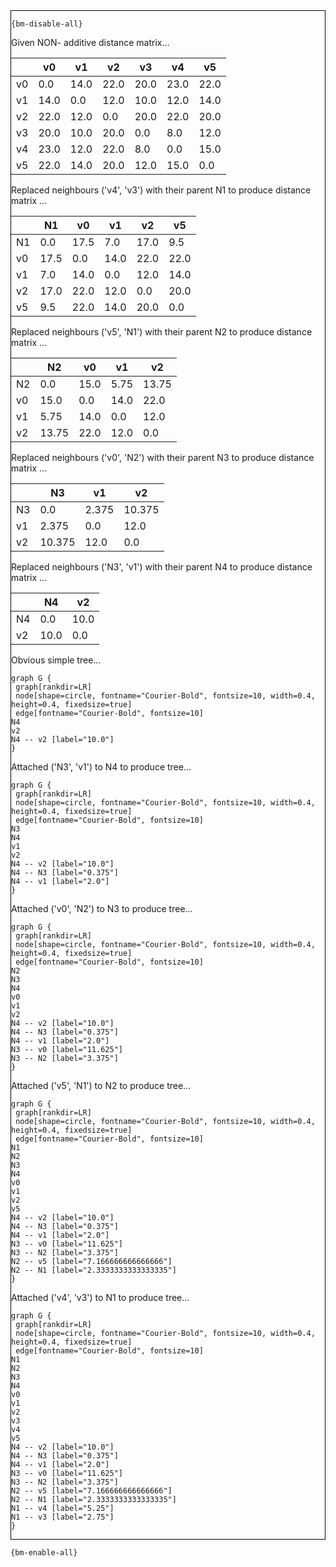 <div style="border:1px solid black;">

`{bm-disable-all}`

Given NON- additive distance matrix...

<table>
<thead><tr>
<th></th>
<th>v0</th>
<th>v1</th>
<th>v2</th>
<th>v3</th>
<th>v4</th>
<th>v5</th>
</tr></thead>
<tbody>
<tr>
<td>v0</td>
<td>0.0</td>
<td>14.0</td>
<td>22.0</td>
<td>20.0</td>
<td>23.0</td>
<td>22.0</td>
</tr>
<tr>
<td>v1</td>
<td>14.0</td>
<td>0.0</td>
<td>12.0</td>
<td>10.0</td>
<td>12.0</td>
<td>14.0</td>
</tr>
<tr>
<td>v2</td>
<td>22.0</td>
<td>12.0</td>
<td>0.0</td>
<td>20.0</td>
<td>22.0</td>
<td>20.0</td>
</tr>
<tr>
<td>v3</td>
<td>20.0</td>
<td>10.0</td>
<td>20.0</td>
<td>0.0</td>
<td>8.0</td>
<td>12.0</td>
</tr>
<tr>
<td>v4</td>
<td>23.0</td>
<td>12.0</td>
<td>22.0</td>
<td>8.0</td>
<td>0.0</td>
<td>15.0</td>
</tr>
<tr>
<td>v5</td>
<td>22.0</td>
<td>14.0</td>
<td>20.0</td>
<td>12.0</td>
<td>15.0</td>
<td>0.0</td>
</tr>
</tbody>
</table>


Replaced neighbours ('v4', 'v3') with their parent N1 to produce distance matrix ...

<table><thead><tr><th></th><th>N1</th><th>v0</th><th>v1</th><th>v2</th><th>v5</th></tr></thead><tbody><tr><td>N1</td><td>0.0</td><td>17.5</td><td>7.0</td><td>17.0</td><td>9.5</td></tr><tr><td>v0</td><td>17.5</td><td>0.0</td><td>14.0</td><td>22.0</td><td>22.0</td></tr><tr><td>v1</td><td>7.0</td><td>14.0</td><td>0.0</td><td>12.0</td><td>14.0</td></tr><tr><td>v2</td><td>17.0</td><td>22.0</td><td>12.0</td><td>0.0</td><td>20.0</td></tr><tr><td>v5</td><td>9.5</td><td>22.0</td><td>14.0</td><td>20.0</td><td>0.0</td></tr></tbody></table>


Replaced neighbours ('v5', 'N1') with their parent N2 to produce distance matrix ...

<table><thead><tr><th></th><th>N2</th><th>v0</th><th>v1</th><th>v2</th></tr></thead><tbody><tr><td>N2</td><td>0.0</td><td>15.0</td><td>5.75</td><td>13.75</td></tr><tr><td>v0</td><td>15.0</td><td>0.0</td><td>14.0</td><td>22.0</td></tr><tr><td>v1</td><td>5.75</td><td>14.0</td><td>0.0</td><td>12.0</td></tr><tr><td>v2</td><td>13.75</td><td>22.0</td><td>12.0</td><td>0.0</td></tr></tbody></table>


Replaced neighbours ('v0', 'N2') with their parent N3 to produce distance matrix ...

<table><thead><tr><th></th><th>N3</th><th>v1</th><th>v2</th></tr></thead><tbody><tr><td>N3</td><td>0.0</td><td>2.375</td><td>10.375</td></tr><tr><td>v1</td><td>2.375</td><td>0.0</td><td>12.0</td></tr><tr><td>v2</td><td>10.375</td><td>12.0</td><td>0.0</td></tr></tbody></table>


Replaced neighbours ('N3', 'v1') with their parent N4 to produce distance matrix ...

<table><thead><tr><th></th><th>N4</th><th>v2</th></tr></thead><tbody><tr><td>N4</td><td>0.0</td><td>10.0</td></tr><tr><td>v2</td><td>10.0</td><td>0.0</td></tr></tbody></table>


Obvious simple tree...

```{dot}
graph G {
 graph[rankdir=LR]
 node[shape=circle, fontname="Courier-Bold", fontsize=10, width=0.4, height=0.4, fixedsize=true]
 edge[fontname="Courier-Bold", fontsize=10]
N4
v2
N4 -- v2 [label="10.0"]
}
```


Attached ('N3', 'v1') to N4 to produce tree...

```{dot}
graph G {
 graph[rankdir=LR]
 node[shape=circle, fontname="Courier-Bold", fontsize=10, width=0.4, height=0.4, fixedsize=true]
 edge[fontname="Courier-Bold", fontsize=10]
N3
N4
v1
v2
N4 -- v2 [label="10.0"]
N4 -- N3 [label="0.375"]
N4 -- v1 [label="2.0"]
}
```


Attached ('v0', 'N2') to N3 to produce tree...

```{dot}
graph G {
 graph[rankdir=LR]
 node[shape=circle, fontname="Courier-Bold", fontsize=10, width=0.4, height=0.4, fixedsize=true]
 edge[fontname="Courier-Bold", fontsize=10]
N2
N3
N4
v0
v1
v2
N4 -- v2 [label="10.0"]
N4 -- N3 [label="0.375"]
N4 -- v1 [label="2.0"]
N3 -- v0 [label="11.625"]
N3 -- N2 [label="3.375"]
}
```


Attached ('v5', 'N1') to N2 to produce tree...

```{dot}
graph G {
 graph[rankdir=LR]
 node[shape=circle, fontname="Courier-Bold", fontsize=10, width=0.4, height=0.4, fixedsize=true]
 edge[fontname="Courier-Bold", fontsize=10]
N1
N2
N3
N4
v0
v1
v2
v5
N4 -- v2 [label="10.0"]
N4 -- N3 [label="0.375"]
N4 -- v1 [label="2.0"]
N3 -- v0 [label="11.625"]
N3 -- N2 [label="3.375"]
N2 -- v5 [label="7.166666666666666"]
N2 -- N1 [label="2.3333333333333335"]
}
```


Attached ('v4', 'v3') to N1 to produce tree...

```{dot}
graph G {
 graph[rankdir=LR]
 node[shape=circle, fontname="Courier-Bold", fontsize=10, width=0.4, height=0.4, fixedsize=true]
 edge[fontname="Courier-Bold", fontsize=10]
N1
N2
N3
N4
v0
v1
v2
v3
v4
v5
N4 -- v2 [label="10.0"]
N4 -- N3 [label="0.375"]
N4 -- v1 [label="2.0"]
N3 -- v0 [label="11.625"]
N3 -- N2 [label="3.375"]
N2 -- v5 [label="7.166666666666666"]
N2 -- N1 [label="2.3333333333333335"]
N1 -- v4 [label="5.25"]
N1 -- v3 [label="2.75"]
}
```


</div>

`{bm-enable-all}`


